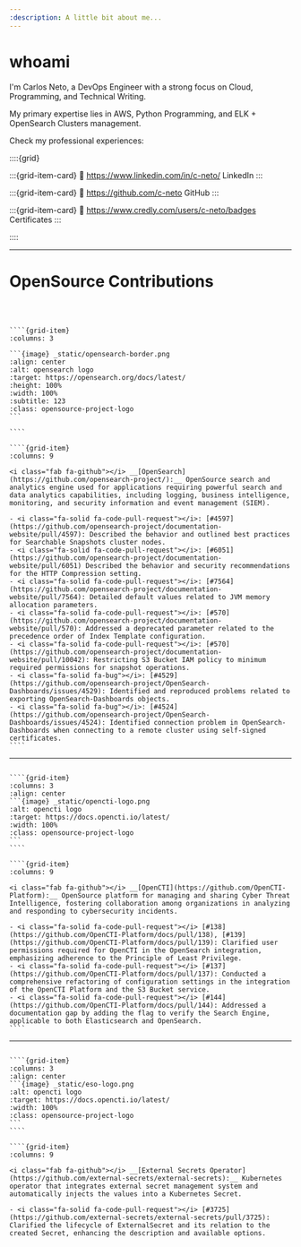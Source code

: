 ```yaml
---
:description: A little bit about me...
---
```


# whoami

I'm Carlos Neto, a DevOps Engineer with a strong focus on Cloud, Programming, and Technical Writing.

My primary expertise lies in AWS, Python Programming, and ELK + OpenSearch Clusters management.

Check my professional experiences:

::::{grid}

:::{grid-item-card}
:link: https://www.linkedin.com/in/c-neto/
<i class="fab fa-linkedin fa-fade"></i> LinkedIn
:::

:::{grid-item-card}
:link: https://github.com/c-neto
<i class="fab fa-github fa-fade"></i> GitHub
:::

:::{grid-item-card}
:link: https://www.credly.com/users/c-neto/badges
<i class="fa-solid fa-certificate fa-fade"></i> Certificates
:::

::::

---

# OpenSource Contributions

<br/>

`````{grid} 2

````{grid-item}
:columns: 3

```{image} _static/opensearch-border.png
:align: center
:alt: opensearch logo
:target: https://opensearch.org/docs/latest/
:height: 100%
:width: 100%
:subtitle: 123
:class: opensource-project-logo
```

````

````{grid-item}
:columns: 9

<i class="fab fa-github"></i> __[OpenSearch](https://github.com/opensearch-project/):__ OpenSource search and analytics engine used for applications requiring powerful search and data analytics capabilities, including logging, business intelligence, monitoring, and security information and event management (SIEM).

- <i class="fa-solid fa-code-pull-request"></i>: [#4597](https://github.com/opensearch-project/documentation-website/pull/4597): Described the behavior and outlined best practices for Searchable Snapshots cluster nodes.
- <i class="fa-solid fa-code-pull-request"></i>: [#6051](https://github.com/opensearch-project/documentation-website/pull/6051) Described the behavior and security recommendations for the HTTP Compression setting.
- <i class="fa-solid fa-code-pull-request"></i>: [#7564](https://github.com/opensearch-project/documentation-website/pull/7564): Detailed default values related to JVM memory allocation parameters.
- <i class="fa-solid fa-code-pull-request"></i>: [#570](https://github.com/opensearch-project/documentation-website/pull/570): Addressed a deprecated parameter related to the precedence order of Index Template configuration.
- <i class="fa-solid fa-code-pull-request"></i>: [#570](https://github.com/opensearch-project/documentation-website/pull/10042): Restricting S3 Bucket IAM policy to minimum required permissions for snapshot operations.
- <i class="fa-solid fa-bug"></i>: [#4529](https://github.com/opensearch-project/OpenSearch-Dashboards/issues/4529): Identified and reproduced problems related to exporting OpenSearch-Dashboards objects.
- <i class="fa-solid fa-bug"></i>: [#4524](https://github.com/opensearch-project/OpenSearch-Dashboards/issues/4524): Identified connection problem in OpenSearch-Dashboards when connecting to a remote cluster using self-signed certificates.
````

`````

---

`````{grid} 2

````{grid-item}
:columns: 3
:align: center
```{image} _static/opencti-logo.png
:alt: opencti logo
:target: https://docs.opencti.io/latest/
:width: 100%
:class: opensource-project-logo
```
````

````{grid-item}
:columns: 9

<i class="fab fa-github"></i> __[OpenCTI](https://github.com/OpenCTI-Platform):__ OpenSource platform for managing and sharing Cyber Threat Intelligence, fostering collaboration among organizations in analyzing and responding to cybersecurity incidents.

- <i class="fa-solid fa-code-pull-request"></i> [#138](https://github.com/OpenCTI-Platform/docs/pull/138), [#139](https://github.com/OpenCTI-Platform/docs/pull/139): Clarified user permissions required for OpenCTI in the OpenSearch integration, emphasizing adherence to the Principle of Least Privilege.
- <i class="fa-solid fa-code-pull-request"></i> [#137](https://github.com/OpenCTI-Platform/docs/pull/137): Conducted a comprehensive refactoring of configuration settings in the integration of the OpenCTI Platform and the S3 Bucket service.
- <i class="fa-solid fa-code-pull-request"></i> [#144](https://github.com/OpenCTI-Platform/docs/pull/144): Addressed a documentation gap by adding the flag to verify the Search Engine, applicable to both Elasticsearch and OpenSearch.
````

`````

---

`````{grid} 2

````{grid-item}
:columns: 3
:align: center
```{image} _static/eso-logo.png
:alt: opencti logo
:target: https://docs.opencti.io/latest/
:width: 100%
:class: opensource-project-logo
```
````

````{grid-item}
:columns: 9

<i class="fab fa-github"></i> __[External Secrets Operator](https://github.com/external-secrets/external-secrets):__ Kubernetes operator that integrates external secret management system and automatically injects the values into a Kubernetes Secret.

- <i class="fa-solid fa-code-pull-request"></i> [#3725](https://github.com/external-secrets/external-secrets/pull/3725): Clarified the lifecycle of ExternalSecret and its relation to the created Secret, enhancing the description and available options.
